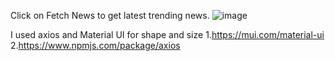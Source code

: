 Click on Fetch News to get latest trending news.
![image](https://user-images.githubusercontent.com/29842088/227831310-a8b8f6e5-d893-4540-9aae-f9cb08eeb985.png)

I used axios and Material UI for shape and size
1.https://mui.com/material-ui
2.https://www.npmjs.com/package/axios
